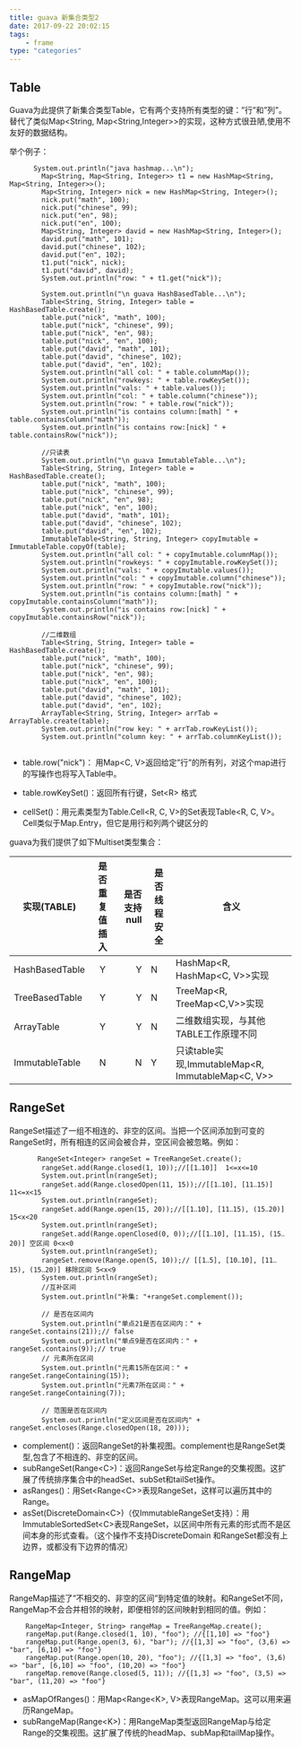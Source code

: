 ```yaml
---
title: guava 新集合类型2
date: 2017-09-22 20:02:15
tags:
    - frame
type: "categories"
---
```


## Table
Guava为此提供了新集合类型Table，它有两个支持所有类型的键：”行”和”列”。替代了类似Map&#60;String, Map&#60;String,Integer&#62;&#62;的实现，这种方式很丑陋,使用不友好的数据结构。

举个例子：

```
      System.out.println("java hashmap...\n");
		Map<String, Map<String, Integer>> t1 = new HashMap<String, Map<String, Integer>>();
		Map<String, Integer> nick = new HashMap<String, Integer>();
		nick.put("math", 100);
		nick.put("chinese", 99);
		nick.put("en", 98);
		nick.put("en", 100);
		Map<String, Integer> david = new HashMap<String, Integer>();
		david.put("math", 101);
		david.put("chinese", 102);
		david.put("en", 102);
		t1.put("nick", nick);
		t1.put("david", david);
		System.out.println("row: " + t1.get("nick"));

		System.out.println("\n guava HashBasedTable...\n");
		Table<String, String, Integer> table = HashBasedTable.create();
		table.put("nick", "math", 100);
		table.put("nick", "chinese", 99);
		table.put("nick", "en", 98);
		table.put("nick", "en", 100);
		table.put("david", "math", 101);
		table.put("david", "chinese", 102);
		table.put("david", "en", 102);
		System.out.println("all col: " + table.columnMap());
		System.out.println("rowkeys: " + table.rowKeySet());
		System.out.println("vals: " + table.values());
		System.out.println("col: " + table.column("chinese"));
		System.out.println("row: " + table.row("nick"));
		System.out.println("is contains column:[math] " +  table.containsColumn("math"));
		System.out.println("is contains row:[nick] " + table.containsRow("nick"));
		
		//只读表
		System.out.println("\n guava ImmutableTable...\n");
		Table<String, String, Integer> table = HashBasedTable.create();
		table.put("nick", "math", 100);
		table.put("nick", "chinese", 99);
		table.put("nick", "en", 98);
		table.put("nick", "en", 100);
		table.put("david", "math", 101);
		table.put("david", "chinese", 102);
		table.put("david", "en", 102);
		ImmutableTable<String, String, Integer> copyImutable = ImmutableTable.copyOf(table);
		System.out.println("all col: " + copyImutable.columnMap());
		System.out.println("rowkeys: " + copyImutable.rowKeySet());
		System.out.println("vals: " + copyImutable.values());
		System.out.println("col: " + copyImutable.column("chinese"));
		System.out.println("row: " + copyImutable.row("nick"));
		System.out.println("is contains column:[math] " + copyImutable.containsColumn("math"));
		System.out.println("is contains row:[nick] " + copyImutable.containsRow("nick"));
		
		//二维数组
		Table<String, String, Integer> table = HashBasedTable.create();
		table.put("nick", "math", 100);
		table.put("nick", "chinese", 99);
		table.put("nick", "en", 98);
		table.put("nick", "en", 100);
		table.put("david", "math", 101);
		table.put("david", "chinese", 102);
		table.put("david", "en", 102);
		ArrayTable<String, String, Integer> arrTab = ArrayTable.create(table);
		System.out.println("row key: " + arrTab.rowKeyList());
		System.out.println("column key: " + arrTab.columnKeyList());
		
```

-  table.row("nick")： 用Map&#60;C, V&#62;返回给定”行”的所有列，对这个map进行的写操作也将写入Table中。
-  table.rowKeySet()：返回所有行键，Set&#60;R&#62; 格式
 
- cellSet()：用元素类型为Table.Cell&#60;R, C, V&#62;的Set表现Table&#60;R, C, V&#62;。Cell类似于Map.Entry，但它是用行和列两个键区分的

guava为我们提供了如下Multiset类型集合：

| 实现(TABLE)           | 是否重复值插入           | 是否支持null  | 是否线程安全 | 含义         |
| ------------------|:-----------------------:| -----------:|------------| ---------    |
| HashBasedTable       | Y            | Y           |N           |HashMap&#60;R, HashMap&#60;C, V&#62;&#62;实现      |
| TreeBasedTable           | Y            | Y           |N          |TreeMap&#60;R, TreeMap&#60;C,V&#62;&#62;实现   |
| ArrayTable     | Y      | Y           |N          |二维数组实现，与其他TABLE工作原理不同 |
| ImmutableTable     | N      | N          |Y          |只读table实现,ImmutableMap&#60;R, ImmutableMap&#60;C, V&#62;&#62; |



## RangeSet
RangeSet描述了一组不相连的、非空的区间。当把一个区间添加到可变的RangeSet时，所有相连的区间会被合并，空区间会被忽略。例如：

```
	   RangeSet<Integer> rangeSet = TreeRangeSet.create();
		rangeSet.add(Range.closed(1, 10));//[[1‥10]]  1<=x<=10
		System.out.println(rangeSet);
		rangeSet.add(Range.closedOpen(11, 15));//[[1‥10], [11‥15)] 11<=x<15
		System.out.println(rangeSet);
		rangeSet.add(Range.open(15, 20));//[[1‥10], [11‥15), (15‥20)] 15<x<20
		System.out.println(rangeSet);
		rangeSet.add(Range.openClosed(0, 0));//[[1‥10], [11‥15), (15‥20)] 空区间 0<x<0
		System.out.println(rangeSet);
		rangeSet.remove(Range.open(5, 10));// [[1‥5], [10‥10], [11‥15), (15‥20)] 移除区间 5<x<9
		System.out.println(rangeSet);
		//互补区间
		System.out.println("补集: "+rangeSet.complement());

		// 是否在区间内
		System.out.println("单点21是否在区间内：" + rangeSet.contains(21));// false
		System.out.println("单点9是否在区间内：" + rangeSet.contains(9));// true
		// 元素所在区间
		System.out.println("元素15所在区间：" + rangeSet.rangeContaining(15));
		System.out.println("元素7所在区间：" + rangeSet.rangeContaining(7));

		// 范围是否在区间内
		System.out.println("定义区间是否在区间内" + rangeSet.encloses(Range.closedOpen(18, 20)));
```


-  complement()：返回RangeSet的补集视图。complement也是RangeSet类型,包含了不相连的、非空的区间。
-  subRangeSet(Range&#60;C&#62;)：返回RangeSet与给定Range的交集视图。这扩展了传统排序集合中的headSet、subSet和tailSet操作。
-  asRanges()：用Set&#60;Range&#60;C&#62;&#62;表现RangeSet，这样可以遍历其中的Range。
-  asSet(DiscreteDomain&#60;C&#62;)（仅ImmutableRangeSet支持）：用ImmutableSortedSet&#60;C&#62;表现RangeSet，以区间中所有元素的形式而不是区间本身的形式查看。（这个操作不支持DiscreteDomain 和RangeSet都没有上边界，或都没有下边界的情况）


## RangeMap

RangeMap描述了”不相交的、非空的区间”到特定值的映射。和RangeSet不同，RangeMap不会合并相邻的映射，即便相邻的区间映射到相同的值。例如：

```
	RangeMap<Integer, String> rangeMap = TreeRangeMap.create();
	rangeMap.put(Range.closed(1, 10), "foo"); //{[1,10] => "foo"}
	rangeMap.put(Range.open(3, 6), "bar"); //{[1,3] => "foo", (3,6) => "bar", [6,10] => "foo"}
	rangeMap.put(Range.open(10, 20), "foo"); //{[1,3] => "foo", (3,6) => "bar", [6,10] => "foo", (10,20) => "foo"}
	rangeMap.remove(Range.closed(5, 11)); //{[1,3] => "foo", (3,5) => "bar", (11,20) => "foo"}

```

- asMapOfRanges()：用Map&#60;Range&#60;K&#62;, V&#62;表现RangeMap。这可以用来遍历RangeMap。
- subRangeMap(Range&#60;K&#62;)：用RangeMap类型返回RangeMap与给定Range的交集视图。这扩展了传统的headMap、subMap和tailMap操作。